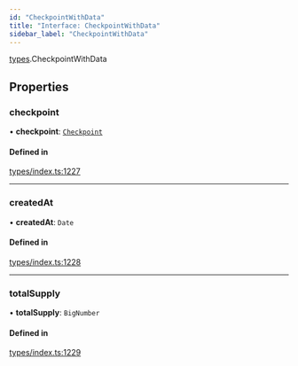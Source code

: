 ```yaml
---
id: "CheckpointWithData"
title: "Interface: CheckpointWithData"
sidebar_label: "CheckpointWithData"
---
```


[types](../../../modules/Types/Types.md).CheckpointWithData

## Properties

### checkpoint

• **checkpoint**: [`Checkpoint`](../../../classes/API/Entities/Checkpoint/Checkpoint.md)

#### Defined in

[types/index.ts:1227](https://github.com/PolymeshAssociation/polymesh-sdk/blob/de58d40fd/src/types/index.ts#L1227)

___

### createdAt

• **createdAt**: `Date`

#### Defined in

[types/index.ts:1228](https://github.com/PolymeshAssociation/polymesh-sdk/blob/de58d40fd/src/types/index.ts#L1228)

___

### totalSupply

• **totalSupply**: `BigNumber`

#### Defined in

[types/index.ts:1229](https://github.com/PolymeshAssociation/polymesh-sdk/blob/de58d40fd/src/types/index.ts#L1229)
